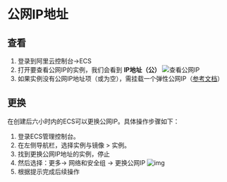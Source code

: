 # 公网IP地址

## 查看

1. 登录到阿里云控制台->ECS
2. 打开要查看公网IP的实例，我们会看到 **IP地址（公）** 
   ![查看公网IP](https://libs.websoft9.com/Websoft9/DocsPicture/zh/aliyun/aliyun-getpublicip-websoft9.png)
3. 如果实例没有公网IP地址项（或为空），需挂载一个弹性公网IP（[参考文档](https://help.aliyun.com/document_detail/72125.html)）

## 更换

在创建后六小时内的ECS可以更换公网IP。具体操作步骤如下：

1. 登录ECS管理控制台。
2. 在左侧导航栏，选择实例与镜像 > 实例。
3. 找到更换公网IP地址的实例，停止
4. 然后选择：更多-> 网络和安全组 -> 更换公网IP
   ![img](https://libs.websoft9.com/Websoft9/DocsPicture/zh/aliyun/aliyun-changeip-websoft9.jpg)
5. 根据提示完成后续操作